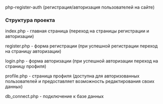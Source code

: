 php-register-auth (регистрация/авторизация пользователей на сайте)

### Структура проекта

index.php - главная страница (переход на страницы регистрации и авторизации)

register.php - форма регистрации (при успешной регистрации переход на страницу авторизации)

login.php - форма авторизации (при успешной авторизации переход на страницу профиля)

profile.php - страница профиля (доступна для авторизованных пользователей и предоставляет возможность редактирования своих данных)

db_connect.php - подключение к базе данных

